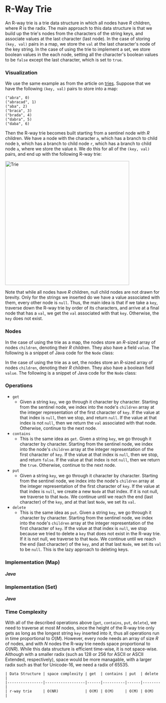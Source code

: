 # R-Way Trie

An R-way trie is a trie data structure in which all nodes have $R$ children, where $R$ is the radix.
The main approach to this data structure is that we build up the trie's nodes from the characters 
of the string keys, and associate values at the last character (last node). In the case of storing 
`(key, val)` pairs in a map, we store the `val` at the last character's node of the key string. In 
the case of using the trie to implement a set, we store boolean values in the each node, setting all 
the character's boolean values to be `false` except the last character, which is set to `true`.

### Visualization

We use the same example as from the article on [tries](/categories/algorithms/strings/trie). Suppose 
that we have the following `(key, val)` pairs to store into a map:

```
("abra", 0)
("abracad", 1)
("aba", 2)
("braca", 3)
("brada", 4)
("dabra", 5)
("daba", 6)
```

Then the R-way trie becomes built starting from a sentinel node with $R$ children. We have a node 
with the character `a`, which has a branch to child node `b`, which has a branch to child node `r`, 
which has a branch to child node `a`, where we store the value `0`. We do this for all of the 
`(key, val)` pairs, and end up with the following R-way trie:

<img src="https://i.imgur.com/dZU8LuB.png" alt="Trie" width="400" height="400">

Note that while all nodes have $R$ children, null child nodes are not drawn for brevity. Only for 
the strings we inserted do we have a value associated with them, every other node is `null`. Thus, 
the main idea is that if we take a `key`, traverse down the R-way trie by order of its characters, 
and arrive at a final node that has a `val`, we get the `val` associated with that `key`. Otherwise, 
the `key` does not exist.

### Nodes

In the case of using the trie as a map, the nodes store an $R$-sized array of nodes `children`, 
denoting their $R$ children. They also have a field `value`. The following is a snippet of Java code
for the `Node` class:

<script src="https://gist.github.com/eliucs/b685b0ff0ff6cc706cdef8d178f64892.js"></script>

In the case of using the trie as a set, the nodes store an $R$-sized array of nodes `children`, 
denoting their $R$ children. They also have a boolean field `value`. The following is a snippet of
Java code for the `Node` class:

<script src="https://gist.github.com/eliucs/6d0e1dc54fda8d6778eb3f22a4842bea.js"></script>

### Operations

- `get`
    - Given a string `key`, we go through it character by character. Starting from the sentinel 
    node, we index into the node's `children` array at the integer representation of the first 
    character of `key`. If the value at that index is `null`, then we stop, and return `null`. If 
    the value at that index is not `null`, then we return the `val` associated with that node.
    Otherwise, continue to the next node. 
- `contains`
    - This is the same idea as `get`. Given a string `key`, we go through it character by character. 
    Starting from the sentinel node, we index into the node's `children` array at the integer 
    representation of the first character of `key`. If the value at that index is `null`, then we 
    stop, and return `false`. If the value at that index is not `null`, then we return the `true`.
    Otherwise, continue to the next node. 
- `put`
    - Given a string `key`, we go through it character by character. Starting from the sentinel 
    node, we index into the node's `children` array at the integer representation of the first 
    character of `key`. If the value at that index is `null`, we create a new `Node` at that index. 
    If it is not null, we traverse to that `Node`. We continue until we reach the end (last
    character) of the `key`, and at that last `Node`, we set its `val`.
- `delete`
    - This is the same idea as `put`. Given a string `key`, we go through it character by character. 
    Starting from the sentinel node, we index into the node's `children` array at the integer 
    representation of the first character of `key`. If the value at that index is `null`, we stop 
    because we tried to delete a `key` that does not exist in the R-way trie. If it is not null, we 
    traverse to that `Node`. We continue until we reach the end (last character) of the `key`, and 
    at that last `Node`, we set its `val` to be `null`. This is the lazy approach to deleting keys.

### Implementation (Map)

##### Java

<script src="https://gist.github.com/eliucs/72cf0ac5f8761c7aa537b98bb5b17e4c.js"></script>

### Implementation (Set)

##### Java

<script src="https://gist.github.com/eliucs/2106080bba3f655d5d546dbd7246ee11.js"></script>

### Time Complexity

With all of the described operations above (`get`, `contains`, `put`, `delete`), we need to traverse
at most $M$ nodes, since the height of the R-way trie only gets as long as the longest string `key`
inserted into it, thus all operations run in time proportional to $O(M)$. However, every node needs
an array of size $R$ of nodes, and with $N$ nodes the R-way trie needs space proportional to 
$O(NR)$. While this data structure is efficient time-wise, it is not space-wise. Although with a 
smaller radix (such as $128$ or $256$ for ASCII or ASCII Extended, respectively), space would be more
managable, with a larger radix such as that for Unicode-16, we need a radix of $65535$. 

```
| Data Structure | space complexity | get  | contains | put  | delete |
|----------------|------------------|------|----------|------|--------|
| r-way trie     | O(NR)            | O(M) | O(M)     | O(M) | O(M)   |
```
